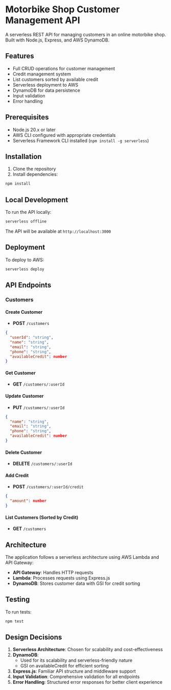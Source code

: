 # Motorbike Shop Customer Management API

A serverless REST API for managing customers in an online motorbike shop. Built with Node.js, Express, and AWS DynamoDB.

## Features

- Full CRUD operations for customer management
- Credit management system
- List customers sorted by available credit
- Serverless deployment to AWS
- DynamoDB for data persistence
- Input validation
- Error handling

## Prerequisites

- Node.js 20.x or later
- AWS CLI configured with appropriate credentials
- Serverless Framework CLI installed (`npm install -g serverless`)

## Installation

1. Clone the repository
2. Install dependencies:
```bash
npm install
```

## Local Development

To run the API locally:

```bash
serverless offline
```

The API will be available at `http://localhost:3000`

## Deployment

To deploy to AWS:

```bash
serverless deploy
```

## API Endpoints

### Customers

#### Create Customer
- **POST** `/customers`
```json
{
  "userId": "string",
  "name": "string",
  "email": "string",
  "phone": "string",
  "availableCredit": number
}
```

#### Get Customer
- **GET** `/customers/:userId`

#### Update Customer
- **PUT** `/customers/:userId`
```json
{
  "name": "string",
  "email": "string",
  "phone": "string",
  "availableCredit": number
}
```

#### Delete Customer
- **DELETE** `/customers/:userId`

#### Add Credit
- **POST** `/customers/:userId/credit`
```json
{
  "amount": number
}
```

#### List Customers (Sorted by Credit)
- **GET** `/customers`

## Architecture

The application follows a serverless architecture using AWS Lambda and API Gateway:

- **API Gateway**: Handles HTTP requests
- **Lambda**: Processes requests using Express.js
- **DynamoDB**: Stores customer data with GSI for credit sorting

## Testing

To run tests:

```bash
npm test
```

## Design Decisions

1. **Serverless Architecture**: Chosen for scalability and cost-effectiveness
2. **DynamoDB**: 
   - Used for its scalability and serverless-friendly nature
   - GSI on availableCredit for efficient sorting
3. **Express.js**: Familiar API structure and middleware support
4. **Input Validation**: Comprehensive validation for all endpoints
5. **Error Handling**: Structured error responses for better client experience
